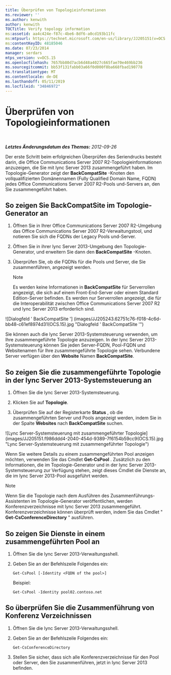 ```yaml
---
title: Überprüfen von Topologieinformationen
ms.reviewer: ''
ms.author: kenwith
author: kenwith
TOCTitle: Verify topology information
ms:assetid: aa4c424e-f87c-4be6-8df6-a0cd193b11fc
ms:mtpsurl: https://technet.microsoft.com/en-us/library/JJ205151(v=OCS.15)
ms:contentKeyID: 48185046
ms.date: 07/23/2014
manager: serdars
mtps_version: v=OCS.15
ms.openlocfilehash: 7657bb80d7acb6d48a4027c665fae70e469bb236
ms.sourcegitcommit: bb53f131fabb03a66f0d000f8ba668fbad190778
ms.translationtype: MT
ms.contentlocale: de-DE
ms.lasthandoff: 05/11/2019
ms.locfileid: "34846972"
---
```

<div data-xmlns="http://www.w3.org/1999/xhtml">

<div class="topic" data-xmlns="http://www.w3.org/1999/xhtml" data-msxsl="urn:schemas-microsoft-com:xslt" data-cs="http://msdn.microsoft.com/en-us/">

<div data-asp="http://msdn2.microsoft.com/asp">

# <a name="verify-topology-information"></a>Überprüfen von Topologieinformationen

</div>

<div id="mainSection">

<div id="mainBody">

<span> </span>

_**Letztes Änderungsdatum des Themas:** 2012-09-26_

Der erste Schritt beim erfolgreichen Überprüfen des Seriendrucks besteht darin, die Office Communications Server 2007 R2-Topologieinformationen anzuzeigen, die Sie mit lync Server 2013 zusammengeführt haben. Im Topologie-Generator zeigt der **BackCompatSite** -Knoten den vollqualifizierten Domänennamen (Fully Qualified Domain Name, FQDN) jedes Office Communications Server 2007 R2-Pools und-Servers an, den Sie zusammengeführt haben.

<div>

## <a name="to-view-backcompatsite-in-topology-builder"></a>So zeigen Sie BackCompatSite im Topologie-Generator an

1.  Öffnen Sie in Ihrer Office Communications Server 2007 R2-Umgebung das Office Communications Server 2007 R2-Verwaltungstool, und notieren Sie sich die FQDNs der Legacy Pools und-Server.

2.  Öffnen Sie in ihrer lync Server 2013-Umgebung den Topologie-Generator, und erweitern Sie dann den **BackCompatSite** -Knoten.

3.  Überprüfen Sie, ob die FQDNs für die Pools und Server, die Sie zusammenführen, angezeigt werden.
    
    <div>
    

    > [!NOTE]  
    > Es werden keine Informationen in <STRONG>BackCompatSite</STRONG> für Serverrollen angezeigt, die sich auf einem Front-End-Server oder einem Standard Edition-Server befinden. Es werden nur Serverrollen angezeigt, die für die Interoperabilität zwischen Office Communications Server 2007 R2 und lync Server 2013 erforderlich sind.

    
    </div>

![Dialogfeld ' BackCompatSite '] (images/JJ205243.62751c76-f018-4c6d-bb48-c61ef8974d31(OCS.15).jpg "Dialogfeld ' BackCompatSite '")

Sie können auch die lync Server 2013-Systemsteuerung verwenden, um Ihre zusammengeführte Topologie anzuzeigen. In der lync Server 2013-Systemsteuerung können Sie jeden Server-FQDN, Pool-FQDN und Websitenamen für Ihre zusammengeführte Topologie sehen. Verbundene Server verfügen über den **Website** Namen **BackCompatSite**.

</div>

<div>

## <a name="to-view-the-merged-topology-in-lync-server-2013-control-panel"></a>So zeigen Sie die zusammengeführte Topologie in der lync Server 2013-Systemsteuerung an

1.  Öffnen Sie die lync Server 2013-Systemsteuerung.

2.  Klicken Sie auf **Topologie**.

3.  Überprüfen Sie auf der Registerkarte **Status** , ob die zusammengeführten Server und Pools angezeigt werden, indem Sie in der Spalte **Websites** nach **BackCompatSite** suchen.

![Lync Server-Systemsteuerung mit zusammengeführter Topologie] (images/JJ205151.f986ddd4-2040-454d-9389-7f6154b59cc9(OCS.15).jpg "Lync Server-Systemsteuerung mit zusammengeführter Topologie")

Wenn Sie weitere Details zu einem zusammengeführten Pool anzeigen möchten, verwenden Sie das Cmdlet **Get-CsPool** . Zusätzlich zu den Informationen, die im Topologie-Generator und in der lync Server 2013-Systemsteuerung zur Verfügung stehen, zeigt dieses Cmdlet die Dienste an, die im lync Server 2013-Pool ausgeführt werden.

<div>


> [!NOTE]  
> Wenn Sie die Topologie nach dem Ausführen des Zusammenführungs-Assistenten im Topologie-Generator veröffentlichen, werden Konferenzverzeichnisse mit lync Server 2013 zusammengeführt. Konferenzverzeichnisse können überprüft werden, indem Sie das Cmdlet " <STRONG>Get-CsConferenceDirectory</STRONG> " ausführen.



</div>

</div>

<div>

## <a name="to-view-services-on-a-merged-pool"></a>So zeigen Sie Dienste in einem zusammengeführten Pool an

1.  Öffnen Sie die lync Server 2013-Verwaltungsshell.

2.  Geben Sie an der Befehlszeile Folgendes ein:
    
        Get-CsPool [-Identity <FQDN of the pool>]
    
    Beispiel:
    
        Get-CsPool -Identity pool02.contoso.net

</div>

<div>

## <a name="to-verify-conference-directories-merged"></a>So überprüfen Sie die Zusammenführung von Konferenz Verzeichnissen

1.  Öffnen Sie die lync Server 2013-Verwaltungsshell.

2.  Geben Sie an der Befehlszeile Folgendes ein:
    
        Get-CsConferenceDirectory

3.  Stellen Sie sicher, dass sich alle Konferenzverzeichnisse für den Pool oder Server, den Sie zusammenführen, jetzt in lync Server 2013 befinden.

</div>

</div>

<span> </span>

</div>

</div>

</div>

